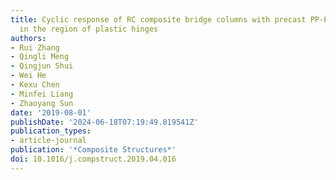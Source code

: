 ```yaml
---
title: Cyclic response of RC composite bridge columns with precast PP-ECC jackets
  in the region of plastic hinges
authors:
- Rui Zhang
- Qingli Meng
- Qingjun Shui
- Wei He
- Kexu Chen
- Minfei Liang
- Zhaoyang Sun
date: '2019-08-01'
publishDate: '2024-06-18T07:19:49.819541Z'
publication_types:
- article-journal
publication: '*Composite Structures*'
doi: 10.1016/j.compstruct.2019.04.016
---
```

